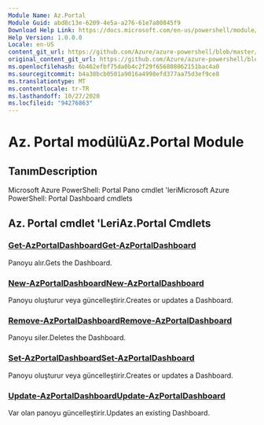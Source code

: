 ```yaml
---
Module Name: Az.Portal
Module Guid: abd8c13e-6209-4e5a-a276-61e7a80845f9
Download Help Link: https://docs.microsoft.com/en-us/powershell/module/az.portal
Help Version: 1.0.0.0
Locale: en-US
content_git_url: https://github.com/Azure/azure-powershell/blob/master/src/Portal/help/Az.Portal.md
original_content_git_url: https://github.com/Azure/azure-powershell/blob/master/src/Portal/help/Az.Portal.md
ms.openlocfilehash: 6b462efbf75da0b4c2f29f656808062151bac4a0
ms.sourcegitcommit: b4a38bcb0501a9016a4998efd377aa75d3ef9ce8
ms.translationtype: MT
ms.contentlocale: tr-TR
ms.lasthandoff: 10/27/2020
ms.locfileid: "94276863"
---
```

# <span data-ttu-id="b0bdc-101">Az. Portal modülü</span><span class="sxs-lookup"><span data-stu-id="b0bdc-101">Az.Portal Module</span></span>
## <span data-ttu-id="b0bdc-102">Tanım</span><span class="sxs-lookup"><span data-stu-id="b0bdc-102">Description</span></span>
<span data-ttu-id="b0bdc-103">Microsoft Azure PowerShell: Portal Pano cmdlet 'leri</span><span class="sxs-lookup"><span data-stu-id="b0bdc-103">Microsoft Azure PowerShell: Portal Dashboard cmdlets</span></span>

## <span data-ttu-id="b0bdc-104">Az. Portal cmdlet 'Leri</span><span class="sxs-lookup"><span data-stu-id="b0bdc-104">Az.Portal Cmdlets</span></span>
### [<span data-ttu-id="b0bdc-105">Get-AzPortalDashboard</span><span class="sxs-lookup"><span data-stu-id="b0bdc-105">Get-AzPortalDashboard</span></span>](Get-AzPortalDashboard.md)
<span data-ttu-id="b0bdc-106">Panoyu alır.</span><span class="sxs-lookup"><span data-stu-id="b0bdc-106">Gets the Dashboard.</span></span>

### [<span data-ttu-id="b0bdc-107">New-AzPortalDashboard</span><span class="sxs-lookup"><span data-stu-id="b0bdc-107">New-AzPortalDashboard</span></span>](New-AzPortalDashboard.md)
<span data-ttu-id="b0bdc-108">Panoyu oluşturur veya güncelleştirir.</span><span class="sxs-lookup"><span data-stu-id="b0bdc-108">Creates or updates a Dashboard.</span></span>

### [<span data-ttu-id="b0bdc-109">Remove-AzPortalDashboard</span><span class="sxs-lookup"><span data-stu-id="b0bdc-109">Remove-AzPortalDashboard</span></span>](Remove-AzPortalDashboard.md)
<span data-ttu-id="b0bdc-110">Panoyu siler.</span><span class="sxs-lookup"><span data-stu-id="b0bdc-110">Deletes the Dashboard.</span></span>

### [<span data-ttu-id="b0bdc-111">Set-AzPortalDashboard</span><span class="sxs-lookup"><span data-stu-id="b0bdc-111">Set-AzPortalDashboard</span></span>](Set-AzPortalDashboard.md)
<span data-ttu-id="b0bdc-112">Panoyu oluşturur veya güncelleştirir.</span><span class="sxs-lookup"><span data-stu-id="b0bdc-112">Creates or updates a Dashboard.</span></span>

### [<span data-ttu-id="b0bdc-113">Update-AzPortalDashboard</span><span class="sxs-lookup"><span data-stu-id="b0bdc-113">Update-AzPortalDashboard</span></span>](Update-AzPortalDashboard.md)
<span data-ttu-id="b0bdc-114">Var olan panoyu güncelleştirir.</span><span class="sxs-lookup"><span data-stu-id="b0bdc-114">Updates an existing Dashboard.</span></span>

